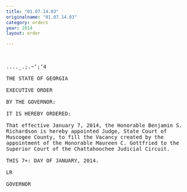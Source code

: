 ```yaml
---
title: "01.07.14.03"
originalname: "01.07.14.03"
category: orders
year: 2014
layout: order

---
```

<pre>
    

...._.;.~‘;‘4

THE STATE OF GEORGIA

EXECUTIVE ORDER

BY THE GOVERNOR:

IT IS HEREBY ORDERED:

That effective January 7, 2014, the Honorable Benjamin S.
Richardson is hereby appointed Judge, State Court of
Muscogee County, to fill the Vacancy created by the
appointment of the Honorable Maureen C. Gottfried to the
Superior Court of the Chattahoochee Judicial Circuit.

THIS 7+: DAY OF JANUARY, 2014.

LR

GOVERNOR

</pre>
